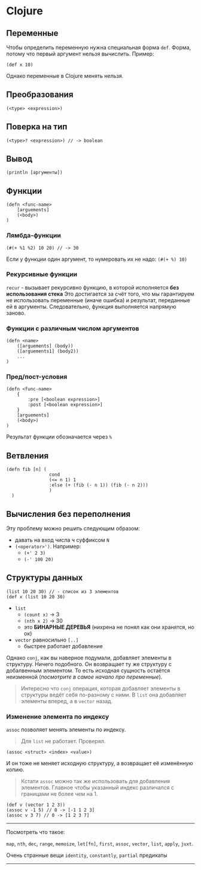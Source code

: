 # Clojure

## Переменные
Чтобы определить переменную нужна специальная форма `def`. Форма, потому что первый аргумент нельзя вычислить.
Пример:
```
(def x 10)
```
Однако переменные в Clojure менять нельзя.

## Преобразования
```
(<type> <expression>)
```

## Поверка на тип
```
(<type>? <expression>) // -> boolean
```

## Вывод
```
(println [аргументы])
```

## Функции
```
(defn <func-name>
    [arguements]
    (<body>)
)
```

### Лямбда-функции
```
(#(+ %1 %2) 10 20) // -> 30
```

Если у функции один аргумент, то нумеровать их не надо: `(#(+ %) 10)`

### Рекурсивные функции
`recur` - вызывает рекурсивно функцию, в которой исполняется **без использования стека** 
Это достигается за счёт того, что мы гарантируем не использовать переменные (иначе ошибка) и результат, переданные ей в аргументы. Следовательно, функция выполняется напрямую заново.

### Функции с различным числом аргументов
```
(defn <name> 
    ([arguements] (body))
    ([arguements1] (body2))
    ...
)
```

### Пред/пост-условия
```
(defn <func-name> 
    {
        :pre [<boolean expression>]
        :post [<boolean expression>]
    } 
    [arguements]
    (<body>)
)
```
Результат функции обозначается через `%`

## Ветвления
```
(defn fib [n] (
                cond
                (<= n 1) 1
                :else (+ (fib (- n 1)) (fib (- n 2)))
                )
  )
```
## Вычисления без переполнения
Эту проблему можно решить следующим образом:
* давать на вход числа ч суффиксом `N`
* `(<operator>')`. Например:
  * `(+' 2 3)` 
  * `(-' 100 20)` 


## Структуры данных 
```
(list 10 20 30) // - список из 3 элементов
(def x (list 10 20 30)
```
* `list`
  * `(count x)` -> 3
  * `(nth x 2)` -> 30
  * это **БИНАРНЫЕ ДЕРЕВЬЯ** (нихрена не понял как они хранятся, но ок)
* `vector` равносильно `[..]`
  * быстрее работает добавление

Однако `conj`, как вы наверное подумали, добавляет элементы в структуру. Ничего подобного. Он возвращает ту же структуру с добалвенным элементом. То есть исходная сущность остаётся неизменной (_посмотрите в самое начало про переменные_).

> Интересно что `conj` операция, которая добавляет элементы в
> структуры ведёт себя по-разному с ними. В `list` она добавляет элементы вперед, а в `vector`
> назад.
### Изменение элемента по индексу
`assoc` позволяет менять элементы по индексу.
> Для `list` не работает. Проверял.
```
(assoc <struct> <index> <value>)
```
И он тоже не меняет исходную структуру, а возвращает её изменённую копию.
> Кстати `assoc` можно так же использовать для добавления элементов. Главное чтобы указанный индекс различался с границами не более чем на 1.
```
(def v (vector 1 2 3))
(assoc v -1 5) // 0 -> [-1 1 2 3]
(assoc v 3 7) // 0 -> [1 2 3 7]
```
___
Посмотреть что такое:

`map`, `nth`, `dec`, 
`range`, `memoize`, `let[fn]`,
`first`, `assoc`, `vector`, `list`,
`apply`, `juxt`.

Очень странные вещи
`identity`, `constantly`, `partial`
предикаты
___